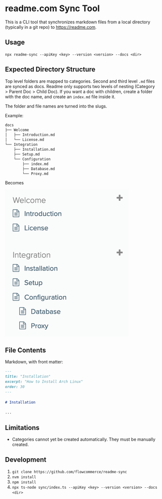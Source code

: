 # readme.com Sync Tool

This is a CLI tool that synchronizes markdown files from a local directory (typically in a git repo) to https://readme.com.

## Usage

`npx readme-sync --apiKey <key> --version <version> --docs <dir>`

## Expected Directory Structure

Top level folders are mapped to categories. Second and third level `.md` files are synced as docs. Readme only supports two levels of nesting (Category > Parent Doc > Child Doc). If you want a doc with children, create a folder with the doc name, and create an `index.md` file inside it.

The folder and file names are turned into the slugs.

Example:

```
docs
├── Welcome
│   ├── Introduction.md
│   └── License.md
└── Integration
    ├── Installation.md
    ├── Setup.md
    └── Configuration
        ├── index.md
        ├── Database.md
        └── Proxy.md
```

Becomes

![](result.png)

## File Contents

Markdown, with front matter:

```markdown
---
title: "Installation"
excerpt: "How to Install Arch Linux"
order: 30
---

# Installation

...
```

## Limitations

- Categories cannot yet be created automatically. They must be manually created.

## Development

1. `git clone https://github.com/flowcommerce/readme-sync`
1. `nvm install`
1. `npm install`
1. `npx ts-node sync/index.ts --apiKey <key> --version <version> --docs <dir>`

